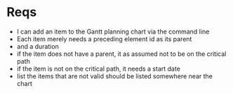 # Reqs

- I can add an item to the Gantt planning chart via the command line
- Each item merely needs a preceding element id as its parent
- and a duration
- if the item does not have a parent, it as assumed not to be on the critical path
- if the item is not on the critical path, it needs a start date
- list the items that are not valid should be listed somewhere near the chart

